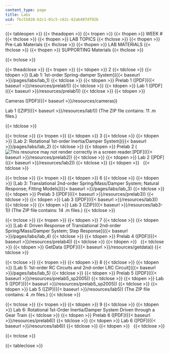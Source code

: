 ```yaml
---
content_type: page
title: Labs
uid: fbc55028-b2c1-01c5-c62c-62ab407df92b
---
```


{{< tableopen >}}
{{< theadopen >}}
{{< tropen >}}
{{< thopen >}}
WEEK #
{{< thclose >}}
{{< thopen >}}
LAB TOPICS
{{< thclose >}}
{{< thopen >}}
Pre-Lab Materials
{{< thclose >}}
{{< thopen >}}
LAB MATERIALS
{{< thclose >}}
{{< thopen >}}
SUPPORTING Materials
{{< thclose >}}

{{< trclose >}}

{{< theadclose >}}
{{< tropen >}}
{{< tdopen >}}
2
{{< tdclose >}}
{{< tdopen >}}
[Lab 1: 1st-order Spring-damper System]({{< baseurl >}}/pages/labs/lab_1)
{{< tdclose >}}
{{< tdopen >}}
Prelab 1 ([PDF]({{< baseurl >}}/resources/prelab1))
{{< tdclose >}}
{{< tdopen >}}
Lab 1 ([PDF]({{< baseurl >}}/resources/prelab1))
{{< tdclose >}}
{{< tdopen >}}


Cameras ([PDF]({{< baseurl >}}/resources/cameras))

Lab 1 ([ZIP]({{< baseurl >}}/resources/lab1)) (The ZIP file contains: 11 .m files.)


{{< tdclose >}}

{{< trclose >}}
{{< tropen >}}
{{< tdopen >}}
3
{{< tdclose >}}
{{< tdopen >}}
[Lab 2: Rotational 1st-order Inertia/Damper System]({{< baseurl >}}/pages/labs/lab_2)
{{< tdclose >}}
{{< tdopen >}}
Prelab 2 (![This resource may not render correctly in a screen reader.](/images/inacessible.gif)[PDF]({{< baseurl >}}/resources/prelab2))
{{< tdclose >}}
{{< tdopen >}}
Lab 2 ([PDF]({{< baseurl >}}/resources/lab2))
{{< tdclose >}}
{{< tdopen >}}
 
{{< tdclose >}}

{{< trclose >}}
{{< tropen >}}
{{< tdopen >}}
6
{{< tdclose >}}
{{< tdopen >}}
[Lab 3: Translational 2nd-order Spring/Mass/Damper System; Natural Response; Fitting Models]({{< baseurl >}}/pages/labs/lab_3)
{{< tdclose >}}
{{< tdopen >}}
Prelab 3 ([PDF]({{< baseurl >}}/resources/prelab3))
{{< tdclose >}}
{{< tdopen >}}
Lab 3 ([PDF]({{< baseurl >}}/resources/lab3))
{{< tdclose >}}
{{< tdopen >}}
Lab 3 ([ZIP]({{< baseurl >}}/resources/lab3-1)) (The ZIP file contains: 14 .m files.)
{{< tdclose >}}

{{< trclose >}}
{{< tropen >}}
{{< tdopen >}}
7
{{< tdclose >}}
{{< tdopen >}}
[Lab 4: Driven Response of Translational 2nd-order Spring/Mass/Damper System; Step Response]({{< baseurl >}}/pages/labs/lab_4)
{{< tdclose >}}
{{< tdopen >}}
Prelab 4 ([PDF]({{< baseurl >}}/resources/prelab4))
{{< tdclose >}}
{{< tdopen >}}
 
{{< tdclose >}}
{{< tdopen >}}
GetData ([PDF]({{< baseurl >}}/resources/getdata))
{{< tdclose >}}

{{< trclose >}}
{{< tropen >}}
{{< tdopen >}}
8
{{< tdclose >}}
{{< tdopen >}}
[Lab 5: 1st-order RC Circuits and 2nd-order LRC Circuit]({{< baseurl >}}/pages/labs/lab_5)
{{< tdclose >}}
{{< tdopen >}}
Prelab 5 ([PDF]({{< baseurl >}}/resources/prelab5_sp2005))
{{< tdclose >}}
{{< tdopen >}}
Lab 5 ([PDF]({{< baseurl >}}/resources/prelab5_sp2005))
{{< tdclose >}}
{{< tdopen >}}
Lab 5 ([ZIP]({{< baseurl >}}/resources/lab5)) (The ZIP file contains: 4 .m files.)
{{< tdclose >}}

{{< trclose >}}
{{< tropen >}}
{{< tdopen >}}
9
{{< tdclose >}}
{{< tdopen >}}
Lab 6: Rotational 1st-Order Inertia/Damper System Driven through a Gear Train
{{< tdclose >}}
{{< tdopen >}}
Prelab 6 ([PDF]({{< baseurl >}}/resources/prelab6))
{{< tdclose >}}
{{< tdopen >}}
Lab 6 ([PDF]({{< baseurl >}}/resources/lab6))
{{< tdclose >}}
{{< tdopen >}}
 
{{< tdclose >}}

{{< trclose >}}

{{< tableclose >}}
